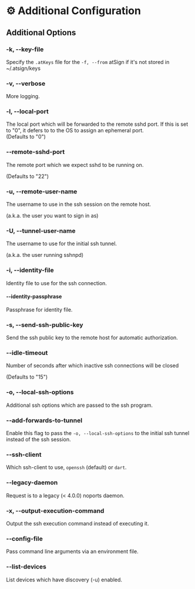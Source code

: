 # ⚙️ Additional Configuration

## Additional Options

### -k, --key-file

Specify the `.atKeys` file for the `-f, --from` atSign if it's not stored in \~/.atsign/keys

### -v, --verbose

More logging.

### -l, --local-port

The local port which will be forwarded to the remote sshd port. If this is set to "0", it defers to to the OS to assign an ephemeral port.\
(Defaults to "0")

### --remote-sshd-port

The remote port which we expect sshd to be running on.

(Defaults to "22")

### -u, --remote-user-name

The username to use in the ssh session on the remote host.

(a.k.a. the user you want to sign in as)

### -U, --tunnel-user-name

The username to use for the initial ssh tunnel.

(a.k.a. the user running sshnpd)

### -i, --identity-file

Identity file to use for the ssh connection.

#### --identity-passphrase

Passphrase for identity file.

### -s, --send-ssh-public-key

Send the ssh public key to the remote host for automatic authorization.

### --idle-timeout

Number of seconds after which inactive ssh connections will be closed

(Defaults to "15")

### -o, --local-ssh-options

Additional ssh options which are passed to the ssh program.

### --add-forwards-to-tunnel

Enable this flag to pass the `-o, --local-ssh-options` to the initial ssh tunnel instead of the ssh session.&#x20;

### --ssh-client

Which ssh-client to use, `openssh` (default) or `dart`.

### --legacy-daemon

Request is to a legacy (< 4.0.0) noports daemon.

### -x, --output-execution-command

Output the ssh execution command instead of executing it.

### --config-file

Pass command line arguments via an environment file.

### --list-devices

List devices which have discovery (-u) enabled.

